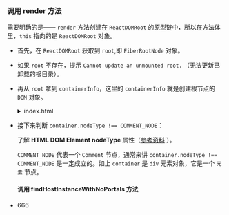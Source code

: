 ### 调用 render 方法
需要明确的是—— `render` 方法创建在 `ReactDOMRoot` 的原型链中，所以在方法体里，`this` 指向的是 `ReactDOMRoot` 对象。
- 首先，在 `ReactDOMRoot` 获取到 `root`,即 `FiberRootNode` 对象。
- 如果 `root` 不存在，提示 `Cannot update an unmounted root.` （无法更新已卸载的根目录）。
- 再从 `root` 拿到 `containerInfo`，这里的 `containerInfo` 就是创建根节点的 `DOM` 对象。
  <details>
  <summary>index.html</summary>
  
  ```
  <!DOCTYPE html>
  <html>
    <head>
        <title>React 源码学习</title>
    </head>
    <body>
        <-- containerInfo -->
        <div id="root" />
    </body>
  </html>
  ```
  
  </details>
- 接下来判断 `container.nodeType !== COMMENT_NODE`：

  了解 **HTML DOM Element nodeType** 属性（[参考资料](https://developer.mozilla.org/zh-CN/docs/Web/API/Node/nodeType) ）。

  `COMMENT_NODE` 代表一个 `Comment` 节点，通常来讲 `container.nodeType !== COMMENT_NODE` 是一定成立的。如上 `container` 是 `div` 元素对象，它是一个 `元素` 节点。
  #### 调用 findHostInstanceWithNoPortals 方法
- 666
